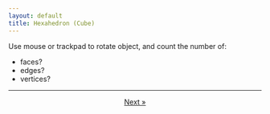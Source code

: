 ```yaml
---
layout: default
title: Hexahedron (Cube)	
---
```


<div id="sketch-holder"></div>

Use mouse or trackpad to rotate object, and count the number of:   

- faces? 
- edges?  
- vertices?  

---

<script src="https://cdnjs.cloudflare.com/ajax/libs/p5.js/0.8.0/p5.min.js"></script>
<script>

function setup() {
	createCanvas(710, 400, WEBGL);
	//cvs.style('display', 'block');    
}

let s = 128;

// function draw() {
// 	background(250);
// 	let radius = width * 1.5;

// 	//drag to move the world.
// 	orbitControl(6,6);

// 	normalMaterial();
// 	rotateX(-s/13);
// 	rotateY(s);

// 	push();
// 	box(s, s, s);
// 	pop();
// }

function draw() {
	background(250);

	//drag to move the world.
	orbitControl(6,6);

	push();
	
	fill(255);

  	beginShape();
  	vertex(s, s, s);
  	vertex(-s, -s, s);
  	vertex(-s, s, -s);
  	vertex(s, -s, -s);
  	endShape(CLOSE);

	pop();

	normalMaterial();
	rotateX(-s/13);
	rotateY(s);
}


</script>

<center>
	<!-- a href="" class="previous">&laquo; previous</a -->
	<a href="/tetra/" class="next">Next &raquo;</a>
</center>

